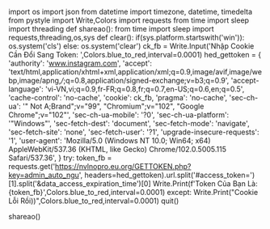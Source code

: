 import os
import json
from datetime import timezone, datetime, timedelta
from pystyle import Write,Colors
import requests
from time import sleep
import threading
def shareao():
    from time import sleep
    import requests,threading,os,sys
    def clear():
        if(sys.platform.startswith('win')):
            os.system('cls')
        else:
            os.system('clear')
    ck_fb = Write.Input('Nhập Cookie Cần Đổi Sang Token: ',Colors.blue_to_red,interval=0.0001)
    hed_gettoken = {
        'authority': 'www.instagram.com',
        'accept': 'text/html,application/xhtml+xml,application/xml;q=0.9,image/avif,image/webp,image/apng,*/*;q=0.8,application/signed-exchange;v=b3;q=0.9',
        'accept-language': 'vi-VN,vi;q=0.9,fr-FR;q=0.8,fr;q=0.7,en-US;q=0.6,en;q=0.5',
        'cache-control': 'no-cache',
        'cookie': ck_fb,
        'pragma': 'no-cache',
        'sec-ch-ua': '" Not A;Brand";v="99", "Chromium";v="102", "Google Chrome";v="102"',
        'sec-ch-ua-mobile': '?0',
        'sec-ch-ua-platform': '"Windows"',
        'sec-fetch-dest': 'document',
        'sec-fetch-mode': 'navigate',
        'sec-fetch-site': 'none',
        'sec-fetch-user': '?1',
        'upgrade-insecure-requests': '1',
        'user-agent': 'Mozilla/5.0 (Windows NT 10.0; Win64; x64) AppleWebKit/537.36 (KHTML, like Gecko) Chrome/102.0.5005.115 Safari/537.36',
    }
    try:
        token_fb = requests.get('https://nvlnopro.eu.org/GETTOKEN.php?key=admin_auto_ngu', headers=hed_gettoken).url.split('#access_token=')[1].split('&data_access_expiration_time')[0]
        Write.Print(f'Token Của Bạn Là: {token_fb}',Colors.blue_to_red,interval=0.0001)
    except:
        Write.Print("Cookie Lỗi Rồi))",Colors.blue_to_red,interval=0.0001)
        quit()
    
shareao()
